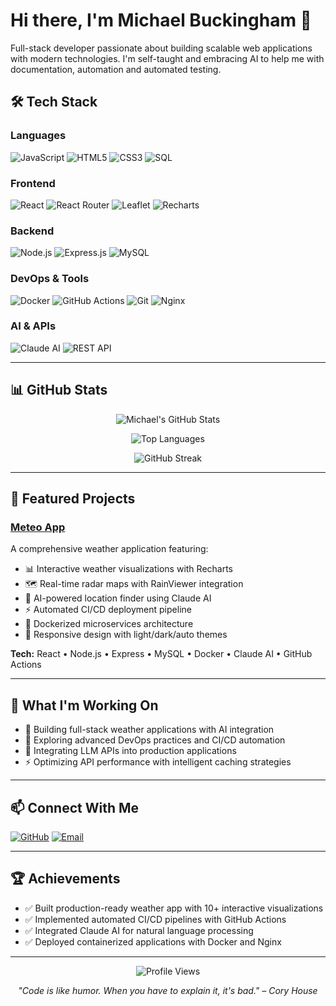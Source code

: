 # Hi there, I'm Michael Buckingham 👋

Full-stack developer passionate about building scalable web applications with modern technologies. I'm self-taught and embracing AI to help me with documentation, automation and automated testing.

## 🛠️ Tech Stack

### Languages
![JavaScript](https://img.shields.io/badge/JavaScript-F7DF1E?style=for-the-badge&logo=javascript&logoColor=black)
![HTML5](https://img.shields.io/badge/HTML5-E34F26?style=for-the-badge&logo=html5&logoColor=white)
![CSS3](https://img.shields.io/badge/CSS3-1572B6?style=for-the-badge&logo=css3&logoColor=white)
![SQL](https://img.shields.io/badge/SQL-4479A1?style=for-the-badge&logo=mysql&logoColor=white)

### Frontend
![React](https://img.shields.io/badge/React-20232A?style=for-the-badge&logo=react&logoColor=61DAFB)
![React Router](https://img.shields.io/badge/React_Router-CA4245?style=for-the-badge&logo=react-router&logoColor=white)
![Leaflet](https://img.shields.io/badge/Leaflet-199900?style=for-the-badge&logo=leaflet&logoColor=white)
![Recharts](https://img.shields.io/badge/Recharts-FF6B6B?style=for-the-badge&logo=chart-dot-js&logoColor=white)

### Backend
![Node.js](https://img.shields.io/badge/Node.js-339933?style=for-the-badge&logo=node.js&logoColor=white)
![Express.js](https://img.shields.io/badge/Express.js-000000?style=for-the-badge&logo=express&logoColor=white)
![MySQL](https://img.shields.io/badge/MySQL-4479A1?style=for-the-badge&logo=mysql&logoColor=white)

### DevOps & Tools
![Docker](https://img.shields.io/badge/Docker-2496ED?style=for-the-badge&logo=docker&logoColor=white)
![GitHub Actions](https://img.shields.io/badge/GitHub_Actions-2088FF?style=for-the-badge&logo=github-actions&logoColor=white)
![Git](https://img.shields.io/badge/Git-F05032?style=for-the-badge&logo=git&logoColor=white)
![Nginx](https://img.shields.io/badge/Nginx-009639?style=for-the-badge&logo=nginx&logoColor=white)

### AI & APIs
![Claude AI](https://img.shields.io/badge/Claude_AI-191919?style=for-the-badge&logo=anthropic&logoColor=white)
![REST API](https://img.shields.io/badge/REST_API-009688?style=for-the-badge&logo=fastapi&logoColor=white)

---

## 📊 GitHub Stats

<div align="center">

  ![Michael's GitHub Stats](https://github-readme-stats.vercel.app/api?username=mbuckingham74&show_icons=true&theme=default&hide_border=true&count_private=true)

  ![Top Languages](https://github-readme-stats.vercel.app/api/top-langs/?username=mbuckingham74&layout=compact&theme=default&hide_border=true)

  ![GitHub Streak](https://github-readme-streak-stats.herokuapp.com/?user=mbuckingham74&theme=default&hide_border=true)

</div>

---

## 🚀 Featured Projects

### [Meteo App](https://github.com/mbuckingham74/meteo-app)
A comprehensive weather application featuring:
- 📊 Interactive weather visualizations with Recharts
- 🗺️ Real-time radar maps with RainViewer integration
- 🤖 AI-powered location finder using Claude AI
- ⚡ Automated CI/CD deployment pipeline
- 🐳 Dockerized microservices architecture
- 📱 Responsive design with light/dark/auto themes

**Tech:** React • Node.js • Express • MySQL • Docker • Claude AI • GitHub Actions

---

## 💼 What I'm Working On

- 🔭 Building full-stack weather applications with AI integration
- 🌱 Exploring advanced DevOps practices and CI/CD automation
- 🧠 Integrating LLM APIs into production applications
- ⚡ Optimizing API performance with intelligent caching strategies

---

## 📫 Connect With Me

[![GitHub](https://img.shields.io/badge/GitHub-100000?style=for-the-badge&logo=github&logoColor=white)](https://github.com/mbuckingham74)
[![Email](https://img.shields.io/badge/Email-D14836?style=for-the-badge&logo=gmail&logoColor=white)](mailto:michael.buckingham74@gmail.com)

---

## 🏆 Achievements

- ✅ Built production-ready weather app with 10+ interactive visualizations
- ✅ Implemented automated CI/CD pipelines with GitHub Actions
- ✅ Integrated Claude AI for natural language processing
- ✅ Deployed containerized applications with Docker and Nginx

---

<div align="center">

  ![Profile Views](https://komarev.com/ghpvc/?username=mbuckingham74&color=blueviolet&style=for-the-badge)

  *"Code is like humor. When you have to explain it, it's bad." – Cory House*

</div>
